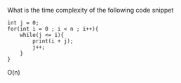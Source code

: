 What is the time complexity of the following code snippet

```
int j = 0;
for(int i = 0 ; i < n ; i++){
	while(j <= i){
		print(i + j);
		j++;
	}
}
```

O(n)
